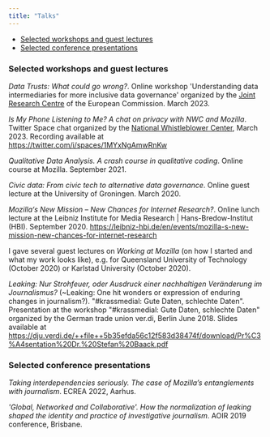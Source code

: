 ```yaml
---
title: "Talks"
---
```


- [Selected workshops and guest lectures](#selected-workshops-and-guest-lectures)
- [Selected conference presentations](#selected-conference-presentations)

### Selected workshops and guest lectures

_Data Trusts: What could go wrong?_. Online workshop 'Understanding data intermediaries for more inclusive data governance' organized by the [Joint Research Centre](https://joint-research-centre.ec.europa.eu/index_en) of the European Commission. March 2023.

_Is My Phone Listening to Me? A chat on privacy with NWC and Mozilla_. Twitter Space chat organized by the [National Whistleblower Center](https://www.whistleblowers.org/), March 2023. Recording available at <https://twitter.com/i/spaces/1MYxNgAmwRnKw>

_Qualitative Data Analysis. A crash course in qualitative coding_. Online course at Mozilla. September 2021.

_Civic data: From civic tech to alternative data governance_. Online guest lecture at the University of Groningen. March 2020.

_Mozilla‘s New Mission – New Chances for Internet Research?_. Online lunch lecture at the Leibniz Institute for Media Research | Hans-Bredow-Institut (HBI). September 2020. <https://leibniz-hbi.de/en/events/mozilla-s-new-mission-new-chances-for-internet-research>

I gave several guest lectures on _Working at Mozilla_ (on how I started and what my work looks like), e.g. for Queensland University of Technology (October 2020) or Karlstad University (October 2020).

_Leaking: Nur Strohfeuer, oder Ausdruck einer nachhaltigen Veränderung im Journalismus?_ (~Leaking: One hit wonders or expression of enduring changes in journalism?). "#krassmedial: Gute Daten, schlechte Daten". Presentation at the workshop "#krassmedial: Gute Daten, schlechte Daten" organized by the German trade union ver.di, Berlin June 2018. Slides available at <https://dju.verdi.de/++file++5b35efda56c12f583d38474f/download/Pr%C3%A4sentation%20Dr.%20Stefan%20Baack.pdf>

### Selected conference presentations

_Taking interdependencies seriously. The case of Mozilla’s entanglements with journalism_. ECREA 2022, Aarhus.

_'Global, Networked and Collaborative'. How the normalization of leaking shaped the identity and practice of investigative journalism_. AOIR 2019 conference, Brisbane.

